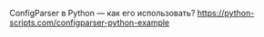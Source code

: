ConfigParser в Python — как его использовать?
https://python-scripts.com/configparser-python-example
